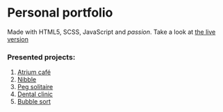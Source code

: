 # Personal portfolio

Made with HTML5, SCSS, JavaScript and *passion*. 
Take a look at [the live version](https://keikeu.github.io/)

### Presented projects:

1. [Atrium café](https://keikeu.github.io/Atrium)
2. [Nibble](https://keikeu.github.io/Nibble)
3. [Peg solitaire](https://keikeu.github.io/Pegs)
4. [Dental clinic](https://github.com/Keikeu/Clinic)
5. [Bubble sort](https://keikeu.github.io/bubble-sort)
